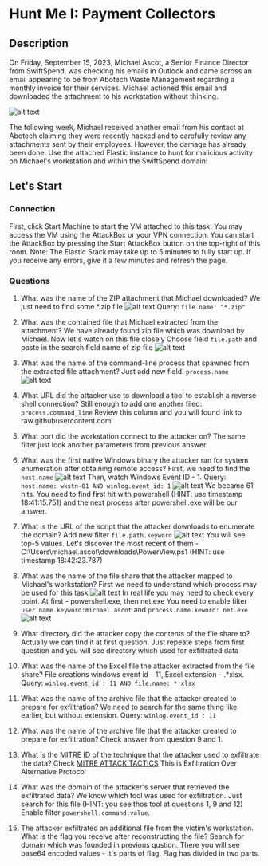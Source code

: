 # Hunt Me I: Payment Collectors

## Description
On Friday, September 15, 2023, Michael Ascot, a Senior Finance Director from SwiftSpend, was checking his emails in Outlook and came across an email appearing to be from Abotech Waste Management regarding a monthly invoice for their services. Michael actioned this email and downloaded the attachment to his workstation without thinking.

![alt text](image.png)

The following week, Michael received another email from his contact at Abotech claiming they were recently hacked and to carefully review any attachments sent by their employees. However, the damage has already been done. Use the attached Elastic instance to hunt for malicious activity on Michael's workstation and within the SwiftSpend domain!

## Let's Start

### Connection
First, click Start Machine to start the VM attached to this task. You may access the VM using the AttackBox or your VPN connection. You can start the AttackBox by pressing the Start AttackBox button on the top-right of this room. Note: The Elastic Stack may take up to 5 minutes to fully start up. If you receive any errors, give it a few minutes and refresh the page.

### Questions
1. What was the name of the ZIP attachment that Michael downloaded?
We just need to find some *.zip file
![alt text](image-1.png)
Query: `file.name: "*.zip"`

2. What was the contained file that Michael extracted from the attachment?
We have already found zip file which was download by Michael. Now let's watch on this file closely
Choose field `file.path` and paste in the search field name of zip file
![alt text](image-2.png)

3. What was the name of the command-line process that spawned from the extracted file attachment?
Just add new field: `process.name`
![alt text](image-3.png)

4. What URL did the attacker use to download a tool to establish a reverse shell connection?
Still enough to add one another filed: `process.command_line`
Review this column and you will found link to raw.githubusercontent.com

5. What port did the workstation connect to the attacker on?
The same filter just look another parameters from previous answer.

6. What was the first native Windows binary the attacker ran for system enumeration after obtaining remote access?
First, we need to find the `host.name` 
![alt text](image-4.png)
Then, watch Windows Event ID - 1.
Query: `host.name: wkstn-01 AND winlog.event_id: 1`
![alt text](image-5.png)
We became 61 hits. You need to find first hit with powershell (HINT: use timestamp 18:41:15.751) and the next process after powershell.exe will be our answer.

7. What is the URL of the script that the attacker downloads to enumerate the domain?
Add new filter `file.path.keyword`
![alt text](image-6.png)
You will see top-5 values. Let's discover the most recent of them - C:\Users\michael.ascot\downloads\PowerView.ps1 (HINT: use timestamp 18:42:23.787)

8. What was the name of the file share that the attacker mapped to Michael's workstation?
First we need to understand which process may be used for this task
![alt text](image-8.png)
In real life you may need to check every point. 
At first - powershell.exe, then net.exe
You need to enable filter `user.name.keyword:michael.ascot` and `process.name.keword: net.exe`
![alt text](image-7.png)

9. What directory did the attacker copy the contents of the file share to?
Actually we can find it at first question. Just repeate steps from first question and you will see directory which used for exfiltrated data

10. What was the name of the Excel file the attacker extracted from the file share?
File creations windows event id - 11, Excel extension - .*xlsx.
Query: `winlog.event_id : 11 AND file.name: *.xlsx`

11. What was the name of the archive file that the attacker created to prepare for exfiltration?
We need to search for the same thing like earlier, but without extension.
Query: `winlog.event_id : 11`

12. What was the name of the archive file that the attacker created to prepare for exfiltration?
Check answer from question 9 and 1. 

13. What is the MITRE ID of the technique that the attacker used to exfiltrate the data?
Check [MITRE ATTACK TACTICS](https://attack.mitre.org/tactics/TA0010/)
This is Exfiltration Over Alternative Protocol

14. What was the domain of the attacker's server that retrieved the exfiltrated data?
We know which tool was used for exfiltration. Just search for this file (HINT: you see thos tool at questions 1, 9 and 12)
Enable filter `powershell.command.value`.

15. The attacker exfiltrated an additional file from the victim's workstation. What is the flag you receive after reconstructing the file?
Search for domain which was founded in previous qustion. There you will see base64 encoded values - it's parts of flag. Flag has divided in two parts.
